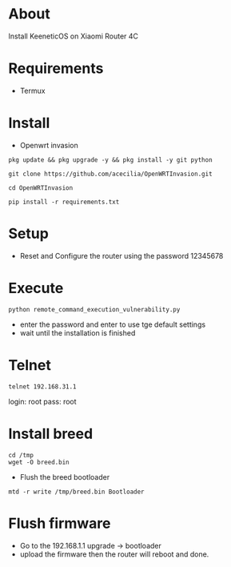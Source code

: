 # About
Install KeeneticOS on Xiaomi Router 4C

# Requirements 
- Termux

# Install
- Openwrt invasion
```
pkg update && pkg upgrade -y && pkg install -y git python

git clone https://github.com/acecilia/OpenWRTInvasion.git

cd OpenWRTInvasion

pip install -r requirements.txt
```

# Setup
- Reset and Configure the router using the password 12345678

# Execute 
```
python remote_command_execution_vulnerability.py
```
- enter the password and enter to use tge default settings
- wait until the installation is finished

# Telnet
```
telnet 192.168.31.1
```
login: root
pass: root

# Install breed
```
cd /tmp
wget -O breed.bin 
```
- Flush the breed bootloader
```
mtd -r write /tmp/breed.bin Bootloader
```
# Flush firmware
- Go to the 192.168.1.1 upgrade -> bootloader
- upload the firmware then the router will reboot and done.


